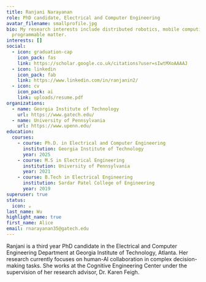 ```yaml
---
title: Ranjani Narayanan
role: PhD candidate, Electrical and Computer Engineering
avatar_filename: smallprofile.jpg
bio: My research interests include distributed robotics, mobile computing and
  programmable matter.
interests: []
social:
  - icon: graduation-cap
    icon_pack: fas
    link: https://scholar.google.co.uk/citations?user=sIwtMXoAAAAJ
  - icon: linkedin
    icon_pack: fab
    link: https://www.linkedin.com/in/ranjanin2/
  - icon: cv
    icon_pack: ai
    link: uploads/resume.pdf
organizations:
  - name: Georgia Institute of Technology
    url: https://www.gatech.edu/
  - name: University of Pennsylvania
    url: https://www.upenn.edu/
education:
  courses:
    - course: Ph.D. in Electrical and Computer Engineering
      institution: Georgia Institute of Technology
      year: 2025
    - course: M.S in Electrical Engineering
      institution: University of Pennsylvania
      year: 2021
    - course: B.Tech in Electrical Engineering
      institution: Sardar Patel College of Engineering
      year: 2019
superuser: true
status:
  icon: ☕️
last_name: Wu
highlight_name: true
first_name: Alice
email: rnarayanan35@gatech.edu
---
```

Ranjani is a third year PhD candidate in the Electrical and Computer Engineering Department at Georgia Institute of Technology, Atlanta. Her research currently focuses on human-AI collaboration in complex decision-making tasks. She works at the Cognitive Engineering Center under the supervision of her research advisor, Dr. Karen Feigh.